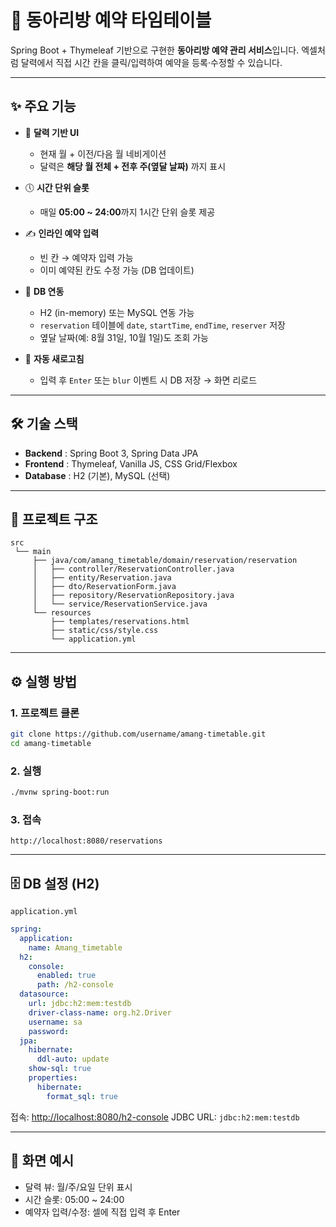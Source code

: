 # 🏫 동아리방 예약 타임테이블

Spring Boot + Thymeleaf 기반으로 구현한 **동아리방 예약 관리 서비스**입니다.
엑셀처럼 달력에서 직접 시간 칸을 클릭/입력하여 예약을 등록·수정할 수 있습니다.

---

## ✨ 주요 기능

* 📅 **달력 기반 UI**

  * 현재 월 + 이전/다음 월 네비게이션
  * 달력은 **해당 월 전체 + 전후 주(옆달 날짜)** 까지 표시
* 🕔 **시간 단위 슬롯**

  * 매일 **05:00 \~ 24:00**까지 1시간 단위 슬롯 제공
* ✍️ **인라인 예약 입력**

  * 빈 칸 → 예약자 입력 가능
  * 이미 예약된 칸도 수정 가능 (DB 업데이트)
* 💾 **DB 연동**

  * H2 (in-memory) 또는 MySQL 연동 가능
  * `reservation` 테이블에 `date`, `startTime`, `endTime`, `reserver` 저장
  * 옆달 날짜(예: 8월 31일, 10월 1일)도 조회 가능
* 🔄 **자동 새로고침**

  * 입력 후 `Enter` 또는 `blur` 이벤트 시 DB 저장 → 화면 리로드

---

## 🛠️ 기술 스택

* **Backend** : Spring Boot 3, Spring Data JPA
* **Frontend** : Thymeleaf, Vanilla JS, CSS Grid/Flexbox
* **Database** : H2 (기본), MySQL (선택)

---

## 📂 프로젝트 구조

```
src
 └── main
     ├── java/com/amang_timetable/domain/reservation/reservation
     │   ├── controller/ReservationController.java
     │   ├── entity/Reservation.java
     │   ├── dto/ReservationForm.java
     │   ├── repository/ReservationRepository.java
     │   └── service/ReservationService.java
     └── resources
         ├── templates/reservations.html
         ├── static/css/style.css
         └── application.yml
```

---

## ⚙️ 실행 방법

### 1. 프로젝트 클론

```bash
git clone https://github.com/username/amang-timetable.git
cd amang-timetable
```

### 2. 실행

```bash
./mvnw spring-boot:run
```

### 3. 접속

```
http://localhost:8080/reservations
```

---

## 🗄️ DB 설정 (H2)

`application.yml`

```yaml
spring:
  application:
    name: Amang_timetable
  h2:
    console:
      enabled: true
      path: /h2-console
  datasource:
    url: jdbc:h2:mem:testdb
    driver-class-name: org.h2.Driver
    username: sa
    password:
  jpa:
    hibernate:
      ddl-auto: update
    show-sql: true
    properties:
      hibernate:
        format_sql: true
```

접속: [http://localhost:8080/h2-console](http://localhost:8080/h2-console)
JDBC URL: `jdbc:h2:mem:testdb`

---

## 📸 화면 예시

* 달력 뷰: 월/주/요일 단위 표시
* 시간 슬롯: 05:00 \~ 24:00
* 예약자 입력/수정: 셀에 직접 입력 후 Enter
